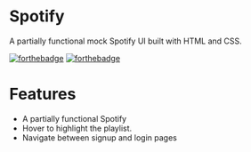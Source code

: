 # Spotify
A partially functional mock Spotify UI built with HTML and CSS. 

[![forthebadge](https://forthebadge.com/images/badges/uses-html.svg)](https://forthebadge.com)
[![forthebadge](https://forthebadge.com/images/badges/uses-css.svg)](https://forthebadge.com)

# Features
- A partially functional Spotify
- Hover to highlight the playlist.
- Navigate between signup and login pages

